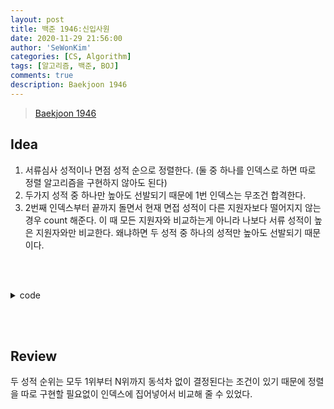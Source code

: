 ```yaml
---
layout: post
title: 백준 1946:신입사원
date: 2020-11-29 21:56:00
author: 'SeWonKim'
categories: [CS, Algorithm]
tags: [알고리즘, 백준, BOJ]
comments: true
description: Baekjoon 1946
---
```


> [Baekjoon 1946](https://www.acmicpc.net/problem/1946)

## Idea

1. 서류심사 성적이나 면점 성적 순으로 정렬한다. (둘 중 하나를 인덱스로 하면 따로 정렬 알고리즘을 구현하지 않아도 된다)
2. 두가지 성적 중 하나만 높아도 선발되기 때문에 1번 인덱스는 무조건 합격한다.
3. 2번째 인덱스부터 끝까지 돌면서 현재 면접 성적이 다른 지원자보다 떨어지지 않는 경우 count 해준다. 이 때 모든 지원자와 비교하는게 아니라 나보다 서류 성적이 높은 지원자와만 비교한다. 왜냐하면 두 성적 중 하나의 성적만 높아도 선발되기 때문이다.

&nbsp;  
&nbsp;

<details>
    <summary>code</summary>
    <div markdown="1">

    ```java

    import java.util.Scanner;
    public class Main {

    // 서류심사 성적과 면접시험 성적 중 적어도 하나가 다른 지원자보다 떨어지지 않는 자만 선발
    // 두 성적 중 하나만 높아도 선발

        public static void main(String[] args) {
            Scanner sc = new Scanner(System.in);
            int T = sc.nextInt();
            while(T-- > 0) {
                int N = sc.nextInt();
                int[] rank = new int[N+1];

                for (int i = 0; i < N; i++) {
                    rank[sc.nextInt()] = sc.nextInt();	// index: 서류성적 순위, 값: 면접 성적 순위
                }

                int answer = 1;	// 서류 1등은 무조건 합격
                int row = rank[1];
                for (int i = 2; i <= N; i++) {
                    if(row > rank[i]) {
                        row = rank[i];
                        answer++;
                    }
                }

                System.out.println(answer);
            }
            sc.close();
        }
    }

    ```

</div>
</details>

&nbsp;  
&nbsp;

## Review

두 성적 순위는 모두 1위부터 N위까지 동석차 없이 결정된다는 조건이 있기 때문에 정렬을 따로 구현할 필요없이 인덱스에 집어넣어서 비교해 줄 수 있었다.

&nbsp;  
&nbsp;
